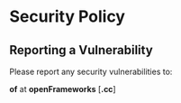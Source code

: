 # Security Policy

## Reporting a Vulnerability

Please report any security vulnerabilities to:

**of** at **openFrameworks** [**.cc**]
